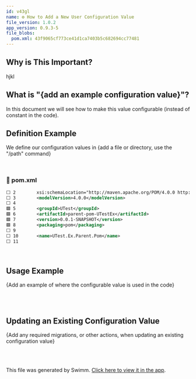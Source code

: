 ```yaml
---
id: v43gl
name: ⚙️ How to Add a New User Configuration Value
file_version: 1.0.2
app_version: 0.9.3-5
file_blobs:
  pom.xml: 43f9065cf773ce41d1ca7403b5c682694cc77481
---
```


## Why is This Important?

hjkl

## What is "{add an example configuration value}"?




In this document we will see how to make this value configurable (instead of constant in the code).

## Definition Example

We define our configuration values in {add a file or directory, use the "/path" command}

<br/>



<!-- NOTE-swimm-snippet: the lines below link your snippet to Swimm -->
### 📄 pom.xml
```xml
⬜ 2        xsi:schemaLocation="http://maven.apache.org/POM/4.0.0 http://maven.apache.org/xsd/maven-4.0.0.xsd">
⬜ 3        <modelVersion>4.0.0</modelVersion>
⬜ 4      
🟩 5        <groupId>UTest</groupId>
🟩 6        <artifactId>parent-pom-UTestEx</artifactId>
🟩 7        <version>0.0.1-SNAPSHOT</version>
🟩 8        <packaging>pom</packaging>
⬜ 9      
⬜ 10       <name>UTest.Ex.Parent.Pom</name>
⬜ 11       
```

<br/>

## Usage Example

{Add an example of where the configurable value is used in the code}

<br/>



<br/>

## Updating an Existing Configuration Value

{Add any required migrations, or other actions, when updating an existing configuration value}

<br/>



<br/>

This file was generated by Swimm. [Click here to view it in the app](http://localhost:5000/repos/ls4DA2fLasmQuEbT4ipw/docs/v43gl).